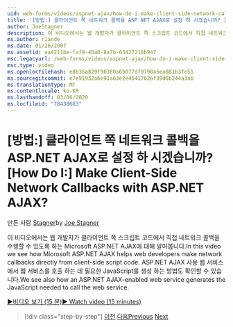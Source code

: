 ```yaml
---
uid: web-forms/videos/aspnet-ajax/how-do-i-make-client-side-network-callbacks-with-aspnet-ajax
title: '[방법:] 클라이언트 쪽 네트워크 콜백을 ASP.NET AJAX로 설정 하 시겠습니까? | Microsoft Docs'
author: JoeStagner
description: 이 비디오에서는 웹 개발자가 클라이언트 쪽 스크립트 코드에서 직접 네트워크 콜백을 수행할 수 있도록 하는 Microsoft ASP.NET AJAX에 대해 알아봅니다. ASP.NET을 확인 하는 방법도 있습니다.
ms.author: riande
ms.date: 01/26/2007
ms.assetid: ea4211be-faf9-40a0-8a7b-63427218b947
msc.legacyurl: /web-forms/videos/aspnet-ajax/how-do-i-make-client-side-network-callbacks-with-aspnet-ajax
msc.type: video
ms.openlocfilehash: e8b36a829f90380a6b077df9790a6ea081b3fe51
ms.sourcegitcommit: e7e91932a6e91a63e2e46417626f39d6b244a3ab
ms.translationtype: MT
ms.contentlocale: ko-KR
ms.lasthandoff: 03/06/2020
ms.locfileid: "78438683"
---
```

# <a name="how-do-i-make-client-side-network-callbacks-with-aspnet-ajax"></a><span data-ttu-id="5dafa-105">[방법:] 클라이언트 쪽 네트워크 콜백을 ASP.NET AJAX로 설정 하 시겠습니까?</span><span class="sxs-lookup"><span data-stu-id="5dafa-105">[How Do I:] Make Client-Side Network Callbacks with ASP.NET AJAX?</span></span>

<span data-ttu-id="5dafa-106">만든 사람 [Stagner](https://github.com/JoeStagner)</span><span class="sxs-lookup"><span data-stu-id="5dafa-106">by [Joe Stagner](https://github.com/JoeStagner)</span></span>

<span data-ttu-id="5dafa-107">이 비디오에서는 웹 개발자가 클라이언트 쪽 스크립트 코드에서 직접 네트워크 콜백을 수행할 수 있도록 하는 Microsoft ASP.NET AJAX에 대해 알아봅니다.</span><span class="sxs-lookup"><span data-stu-id="5dafa-107">In this video we see how Microsoft ASP.NET AJAX helps web developers make network callbacks directly from client-side script code.</span></span> <span data-ttu-id="5dafa-108">ASP.NET AJAX 사용 웹 서비스에서 웹 서비스를 호출 하는 데 필요한 JavaScript를 생성 하는 방법도 확인할 수 있습니다.</span><span class="sxs-lookup"><span data-stu-id="5dafa-108">We see also how an ASP.NET AJAX-enabled web service generates the JavaScript needed to call the web service.</span></span>

[<span data-ttu-id="5dafa-109">&#9654;비디오 보기 (15 분)</span><span class="sxs-lookup"><span data-stu-id="5dafa-109">&#9654; Watch video (15 minutes)</span></span>](https://channel9.msdn.com/Blogs/ASP-NET-Site-Videos/how-do-i-make-client-side-network-callbacks-with-aspnet-ajax)

> [!div class="step-by-step"]
> <span data-ttu-id="5dafa-110">[이전](how-do-i-implement-dynamic-partial-page-updates-with-aspnet-ajax.md)
> [다음](how-do-i-add-aspnet-ajax-features-to-an-existing-web-application.md)</span><span class="sxs-lookup"><span data-stu-id="5dafa-110">[Previous](how-do-i-implement-dynamic-partial-page-updates-with-aspnet-ajax.md)
[Next](how-do-i-add-aspnet-ajax-features-to-an-existing-web-application.md)</span></span>
